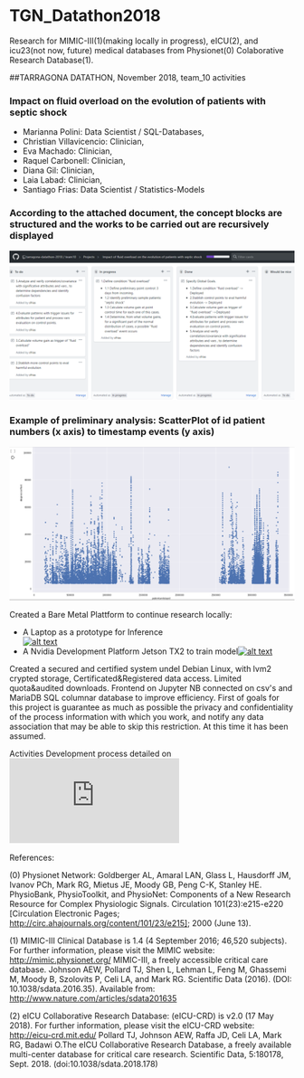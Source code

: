 # TGN_Datathon2018
Research for MIMIC-III(1)(making locally in progress), eICU(2), and icu23(not now, future) medical databases from Physionet(0) Colaborative Research Database(1).

##TARRAGONA DATATHON, November 2018, team_10 activities
### Impact on fluid overload on the evolution of patients with septic shock

* Marianna Polini: Data Scientist / SQL-Databases, 
* Christian Villavicencio: Clinician, 
* Eva Machado: Clinician, 
* Raquel Carbonell: Clinician, 
* Diana Gil: Clinician, 
* Laia Labad: Clinician, 
* Santiago Frias: Data Scientist / Statistics-Models




### According to the attached document, the concept blocks are structured and the works to be carried out are recursively displayed
![alt text](https://github.com/tarragona-datathon-2018/team10/blob/master/Project01.png)
### Example of preliminary analysis: ScatterPlot of id patient numbers (x axis) to timestamp events (y axis)
![alt text](https://github.com/tarragona-datathon-2018/team10/blob/master/PatientShockSepticMore3d.png)

Created a Bare Metal Plattform to continue research locally:

* A Laptop as a prototype for Inference   
[![alt text](https://www.passmark.com/baselines/V9/images/113731726464.png)](https://www.passmark.com/baselines/V9/display.php?id=113731726464)
* A Nvidia Development Platform Jetson TX2 to train model[![alt text](https://developer.nvidia.com/sites/default/files/akamai/embedded/images/jetsontx2/TX2_Module_170203_0017_TRANSP_2000px.png)](https://developer.nvidia.com/embedded/buy/jetson-tx2-devkit)

Created a secured and certified system undel Debian Linux, with lvm2 crypted storage, Certificated&Registered data access. Limited quota&audited downloads. Frontend on Jupyter NB connected on csv's and MariaDB SQL columnar database to improve efficiency.
 First of goals for this project is guarantee as much as possible the privacy and confidentiality of the process information with which you work, and notify any data association that may be able to skip this restriction. At this time it has been assumed.
 
 Activities Development process detailed on ![StatDev.md](https://github.com/tarragona-datathon-2018/team10/blob/master/StatDev.md)
 
 References:
 
(0) Physionet Network:
Goldberger AL, Amaral LAN, Glass L, Hausdorff JM, Ivanov PCh, Mark RG, Mietus JE, Moody GB, Peng C-K, Stanley HE. PhysioBank, PhysioToolkit, and PhysioNet: Components of a New Research Resource for Complex Physiologic Signals. Circulation 101(23):e215-e220 [Circulation Electronic Pages; http://circ.ahajournals.org/content/101/23/e215]; 2000 (June 13).

(1)  MIMIC-III Clinical Database is 1.4 (4 September 2016; 46,520 subjects). For further information, please visit the MIMIC website: http://mimic.physionet.org/
MIMIC-III, a freely accessible critical care database. Johnson AEW, Pollard TJ, Shen L, Lehman L, Feng M, Ghassemi M, Moody B, Szolovits P, Celi LA, and Mark RG. Scientific Data (2016). (DOI: 10.1038/sdata.2016.35). Available from: http://www.nature.com/articles/sdata201635
 
(2) eICU Collaborative Research Database:
(eICU-CRD) is v2.0 (17 May 2018). For further information, please visit the eICU-CRD website: http://eicu-crd.mit.edu/
Pollard TJ, Johnson AEW, Raffa JD, Celi LA, Mark RG, Badawi O.The eICU Collaborative Research Database, a freely available multi-center database for critical care research. Scientific Data, 5:180178, Sept. 2018. (doi:10.1038/sdata.2018.178)
